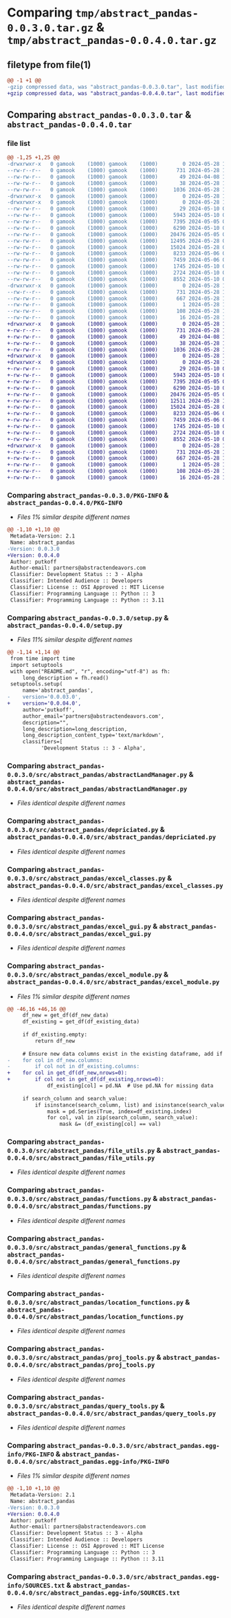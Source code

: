 # Comparing `tmp/abstract_pandas-0.0.3.0.tar.gz` & `tmp/abstract_pandas-0.0.4.0.tar.gz`

## filetype from file(1)

```diff
@@ -1 +1 @@
-gzip compressed data, was "abstract_pandas-0.0.3.0.tar", last modified: Tue May 28 16:39:07 2024, max compression
+gzip compressed data, was "abstract_pandas-0.0.4.0.tar", last modified: Tue May 28 16:44:02 2024, max compression
```

## Comparing `abstract_pandas-0.0.3.0.tar` & `abstract_pandas-0.0.4.0.tar`

### file list

```diff
@@ -1,25 +1,25 @@
-drwxrwxr-x   0 gamook    (1000) gamook    (1000)        0 2024-05-28 16:39:07.529590 abstract_pandas-0.0.3.0/
--rw-r--r--   0 gamook    (1000) gamook    (1000)      731 2024-05-28 16:39:07.529590 abstract_pandas-0.0.3.0/PKG-INFO
--rw-rw-r--   0 gamook    (1000) gamook    (1000)       49 2024-04-08 17:04:50.000000 abstract_pandas-0.0.3.0/README.md
--rw-rw-r--   0 gamook    (1000) gamook    (1000)       38 2024-05-28 16:39:07.529590 abstract_pandas-0.0.3.0/setup.cfg
--rw-rw-r--   0 gamook    (1000) gamook    (1000)     1036 2024-05-28 16:38:59.000000 abstract_pandas-0.0.3.0/setup.py
-drwxrwxr-x   0 gamook    (1000) gamook    (1000)        0 2024-05-28 16:39:07.529590 abstract_pandas-0.0.3.0/src/
-drwxrwxr-x   0 gamook    (1000) gamook    (1000)        0 2024-05-28 16:39:07.529590 abstract_pandas-0.0.3.0/src/abstract_pandas/
--rw-rw-r--   0 gamook    (1000) gamook    (1000)       29 2024-05-10 04:14:51.000000 abstract_pandas-0.0.3.0/src/abstract_pandas/__init__.py
--rw-rw-r--   0 gamook    (1000) gamook    (1000)     5943 2024-05-10 08:14:17.000000 abstract_pandas-0.0.3.0/src/abstract_pandas/abstractLandManager.py
--rw-rw-r--   0 gamook    (1000) gamook    (1000)     7395 2024-05-05 05:32:14.000000 abstract_pandas-0.0.3.0/src/abstract_pandas/depriciated.py
--rw-rw-r--   0 gamook    (1000) gamook    (1000)     6290 2024-05-10 04:15:06.000000 abstract_pandas-0.0.3.0/src/abstract_pandas/excel_classes.py
--rw-rw-r--   0 gamook    (1000) gamook    (1000)    20476 2024-05-05 07:05:13.000000 abstract_pandas-0.0.3.0/src/abstract_pandas/excel_gui.py
--rw-rw-r--   0 gamook    (1000) gamook    (1000)    12495 2024-05-28 07:41:54.000000 abstract_pandas-0.0.3.0/src/abstract_pandas/excel_module.py
--rw-rw-r--   0 gamook    (1000) gamook    (1000)    15024 2024-05-28 06:39:39.000000 abstract_pandas-0.0.3.0/src/abstract_pandas/file_utils.py
--rw-rw-r--   0 gamook    (1000) gamook    (1000)     8233 2024-05-06 03:12:41.000000 abstract_pandas-0.0.3.0/src/abstract_pandas/functions.py
--rw-rw-r--   0 gamook    (1000) gamook    (1000)     7459 2024-05-06 03:49:09.000000 abstract_pandas-0.0.3.0/src/abstract_pandas/general_functions.py
--rw-rw-r--   0 gamook    (1000) gamook    (1000)     1745 2024-05-10 04:14:25.000000 abstract_pandas-0.0.3.0/src/abstract_pandas/location_functions.py
--rw-rw-r--   0 gamook    (1000) gamook    (1000)     2724 2024-05-10 05:00:14.000000 abstract_pandas-0.0.3.0/src/abstract_pandas/proj_tools.py
--rw-rw-r--   0 gamook    (1000) gamook    (1000)     8552 2024-05-10 04:14:42.000000 abstract_pandas-0.0.3.0/src/abstract_pandas/query_tools.py
-drwxrwxr-x   0 gamook    (1000) gamook    (1000)        0 2024-05-28 16:39:07.529590 abstract_pandas-0.0.3.0/src/abstract_pandas.egg-info/
--rw-r--r--   0 gamook    (1000) gamook    (1000)      731 2024-05-28 16:39:07.000000 abstract_pandas-0.0.3.0/src/abstract_pandas.egg-info/PKG-INFO
--rw-rw-r--   0 gamook    (1000) gamook    (1000)      667 2024-05-28 16:39:07.000000 abstract_pandas-0.0.3.0/src/abstract_pandas.egg-info/SOURCES.txt
--rw-rw-r--   0 gamook    (1000) gamook    (1000)        1 2024-05-28 16:39:07.000000 abstract_pandas-0.0.3.0/src/abstract_pandas.egg-info/dependency_links.txt
--rw-rw-r--   0 gamook    (1000) gamook    (1000)      108 2024-05-28 16:39:07.000000 abstract_pandas-0.0.3.0/src/abstract_pandas.egg-info/requires.txt
--rw-rw-r--   0 gamook    (1000) gamook    (1000)       16 2024-05-28 16:39:07.000000 abstract_pandas-0.0.3.0/src/abstract_pandas.egg-info/top_level.txt
+drwxrwxr-x   0 gamook    (1000) gamook    (1000)        0 2024-05-28 16:44:02.326840 abstract_pandas-0.0.4.0/
+-rw-r--r--   0 gamook    (1000) gamook    (1000)      731 2024-05-28 16:44:02.326840 abstract_pandas-0.0.4.0/PKG-INFO
+-rw-rw-r--   0 gamook    (1000) gamook    (1000)       49 2024-04-08 17:04:50.000000 abstract_pandas-0.0.4.0/README.md
+-rw-rw-r--   0 gamook    (1000) gamook    (1000)       38 2024-05-28 16:44:02.326840 abstract_pandas-0.0.4.0/setup.cfg
+-rw-rw-r--   0 gamook    (1000) gamook    (1000)     1036 2024-05-28 16:43:55.000000 abstract_pandas-0.0.4.0/setup.py
+drwxrwxr-x   0 gamook    (1000) gamook    (1000)        0 2024-05-28 16:44:02.322840 abstract_pandas-0.0.4.0/src/
+drwxrwxr-x   0 gamook    (1000) gamook    (1000)        0 2024-05-28 16:44:02.326840 abstract_pandas-0.0.4.0/src/abstract_pandas/
+-rw-rw-r--   0 gamook    (1000) gamook    (1000)       29 2024-05-10 04:14:51.000000 abstract_pandas-0.0.4.0/src/abstract_pandas/__init__.py
+-rw-rw-r--   0 gamook    (1000) gamook    (1000)     5943 2024-05-10 08:14:17.000000 abstract_pandas-0.0.4.0/src/abstract_pandas/abstractLandManager.py
+-rw-rw-r--   0 gamook    (1000) gamook    (1000)     7395 2024-05-05 05:32:14.000000 abstract_pandas-0.0.4.0/src/abstract_pandas/depriciated.py
+-rw-rw-r--   0 gamook    (1000) gamook    (1000)     6290 2024-05-10 04:15:06.000000 abstract_pandas-0.0.4.0/src/abstract_pandas/excel_classes.py
+-rw-rw-r--   0 gamook    (1000) gamook    (1000)    20476 2024-05-05 07:05:13.000000 abstract_pandas-0.0.4.0/src/abstract_pandas/excel_gui.py
+-rw-rw-r--   0 gamook    (1000) gamook    (1000)    12511 2024-05-28 16:43:48.000000 abstract_pandas-0.0.4.0/src/abstract_pandas/excel_module.py
+-rw-rw-r--   0 gamook    (1000) gamook    (1000)    15024 2024-05-28 06:39:39.000000 abstract_pandas-0.0.4.0/src/abstract_pandas/file_utils.py
+-rw-rw-r--   0 gamook    (1000) gamook    (1000)     8233 2024-05-06 03:12:41.000000 abstract_pandas-0.0.4.0/src/abstract_pandas/functions.py
+-rw-rw-r--   0 gamook    (1000) gamook    (1000)     7459 2024-05-06 03:49:09.000000 abstract_pandas-0.0.4.0/src/abstract_pandas/general_functions.py
+-rw-rw-r--   0 gamook    (1000) gamook    (1000)     1745 2024-05-10 04:14:25.000000 abstract_pandas-0.0.4.0/src/abstract_pandas/location_functions.py
+-rw-rw-r--   0 gamook    (1000) gamook    (1000)     2724 2024-05-10 05:00:14.000000 abstract_pandas-0.0.4.0/src/abstract_pandas/proj_tools.py
+-rw-rw-r--   0 gamook    (1000) gamook    (1000)     8552 2024-05-10 04:14:42.000000 abstract_pandas-0.0.4.0/src/abstract_pandas/query_tools.py
+drwxrwxr-x   0 gamook    (1000) gamook    (1000)        0 2024-05-28 16:44:02.326840 abstract_pandas-0.0.4.0/src/abstract_pandas.egg-info/
+-rw-r--r--   0 gamook    (1000) gamook    (1000)      731 2024-05-28 16:44:02.000000 abstract_pandas-0.0.4.0/src/abstract_pandas.egg-info/PKG-INFO
+-rw-rw-r--   0 gamook    (1000) gamook    (1000)      667 2024-05-28 16:44:02.000000 abstract_pandas-0.0.4.0/src/abstract_pandas.egg-info/SOURCES.txt
+-rw-rw-r--   0 gamook    (1000) gamook    (1000)        1 2024-05-28 16:44:02.000000 abstract_pandas-0.0.4.0/src/abstract_pandas.egg-info/dependency_links.txt
+-rw-rw-r--   0 gamook    (1000) gamook    (1000)      108 2024-05-28 16:44:02.000000 abstract_pandas-0.0.4.0/src/abstract_pandas.egg-info/requires.txt
+-rw-rw-r--   0 gamook    (1000) gamook    (1000)       16 2024-05-28 16:44:02.000000 abstract_pandas-0.0.4.0/src/abstract_pandas.egg-info/top_level.txt
```

### Comparing `abstract_pandas-0.0.3.0/PKG-INFO` & `abstract_pandas-0.0.4.0/PKG-INFO`

 * *Files 1% similar despite different names*

```diff
@@ -1,10 +1,10 @@
 Metadata-Version: 2.1
 Name: abstract_pandas
-Version: 0.0.3.0
+Version: 0.0.4.0
 Author: putkoff
 Author-email: partners@abstractendeavors.com
 Classifier: Development Status :: 3 - Alpha
 Classifier: Intended Audience :: Developers
 Classifier: License :: OSI Approved :: MIT License
 Classifier: Programming Language :: Python :: 3
 Classifier: Programming Language :: Python :: 3.11
```

### Comparing `abstract_pandas-0.0.3.0/setup.py` & `abstract_pandas-0.0.4.0/setup.py`

 * *Files 11% similar despite different names*

```diff
@@ -1,14 +1,14 @@
 from time import time
 import setuptools
 with open("README.md", "r", encoding="utf-8") as fh:
     long_description = fh.read()
 setuptools.setup(
     name='abstract_pandas',
-    version='0.0.03.0',
+    version='0.0.04.0',
     author='putkoff',
     author_email='partners@abstractendeavors.com',
     description="",
     long_description=long_description,
     long_description_content_type='text/markdown',
     classifiers=[
           'Development Status :: 3 - Alpha',
```

### Comparing `abstract_pandas-0.0.3.0/src/abstract_pandas/abstractLandManager.py` & `abstract_pandas-0.0.4.0/src/abstract_pandas/abstractLandManager.py`

 * *Files identical despite different names*

### Comparing `abstract_pandas-0.0.3.0/src/abstract_pandas/depriciated.py` & `abstract_pandas-0.0.4.0/src/abstract_pandas/depriciated.py`

 * *Files identical despite different names*

### Comparing `abstract_pandas-0.0.3.0/src/abstract_pandas/excel_classes.py` & `abstract_pandas-0.0.4.0/src/abstract_pandas/excel_classes.py`

 * *Files identical despite different names*

### Comparing `abstract_pandas-0.0.3.0/src/abstract_pandas/excel_gui.py` & `abstract_pandas-0.0.4.0/src/abstract_pandas/excel_gui.py`

 * *Files identical despite different names*

### Comparing `abstract_pandas-0.0.3.0/src/abstract_pandas/excel_module.py` & `abstract_pandas-0.0.4.0/src/abstract_pandas/excel_module.py`

 * *Files 1% similar despite different names*

```diff
@@ -46,16 +46,16 @@
     df_new = get_df(df_new_data)
     df_existing = get_df(df_existing_data)
     
     if df_existing.empty:
         return df_new
 
     # Ensure new data columns exist in the existing dataframe, add if not
-    for col in df_new.columns:
-        if col not in df_existing.columns:
+    for col in get_df(df_new,nrows=0):
+        if col not in get_df(df_existing,nrows=0):
             df_existing[col] = pd.NA  # Use pd.NA for missing data
 
     if search_column and search_value:
         if isinstance(search_column, list) and isinstance(search_value, list):
             mask = pd.Series(True, index=df_existing.index)
             for col, val in zip(search_column, search_value):
                 mask &= (df_existing[col] == val)
```

### Comparing `abstract_pandas-0.0.3.0/src/abstract_pandas/file_utils.py` & `abstract_pandas-0.0.4.0/src/abstract_pandas/file_utils.py`

 * *Files identical despite different names*

### Comparing `abstract_pandas-0.0.3.0/src/abstract_pandas/functions.py` & `abstract_pandas-0.0.4.0/src/abstract_pandas/functions.py`

 * *Files identical despite different names*

### Comparing `abstract_pandas-0.0.3.0/src/abstract_pandas/general_functions.py` & `abstract_pandas-0.0.4.0/src/abstract_pandas/general_functions.py`

 * *Files identical despite different names*

### Comparing `abstract_pandas-0.0.3.0/src/abstract_pandas/location_functions.py` & `abstract_pandas-0.0.4.0/src/abstract_pandas/location_functions.py`

 * *Files identical despite different names*

### Comparing `abstract_pandas-0.0.3.0/src/abstract_pandas/proj_tools.py` & `abstract_pandas-0.0.4.0/src/abstract_pandas/proj_tools.py`

 * *Files identical despite different names*

### Comparing `abstract_pandas-0.0.3.0/src/abstract_pandas/query_tools.py` & `abstract_pandas-0.0.4.0/src/abstract_pandas/query_tools.py`

 * *Files identical despite different names*

### Comparing `abstract_pandas-0.0.3.0/src/abstract_pandas.egg-info/PKG-INFO` & `abstract_pandas-0.0.4.0/src/abstract_pandas.egg-info/PKG-INFO`

 * *Files 1% similar despite different names*

```diff
@@ -1,10 +1,10 @@
 Metadata-Version: 2.1
 Name: abstract_pandas
-Version: 0.0.3.0
+Version: 0.0.4.0
 Author: putkoff
 Author-email: partners@abstractendeavors.com
 Classifier: Development Status :: 3 - Alpha
 Classifier: Intended Audience :: Developers
 Classifier: License :: OSI Approved :: MIT License
 Classifier: Programming Language :: Python :: 3
 Classifier: Programming Language :: Python :: 3.11
```

### Comparing `abstract_pandas-0.0.3.0/src/abstract_pandas.egg-info/SOURCES.txt` & `abstract_pandas-0.0.4.0/src/abstract_pandas.egg-info/SOURCES.txt`

 * *Files identical despite different names*

